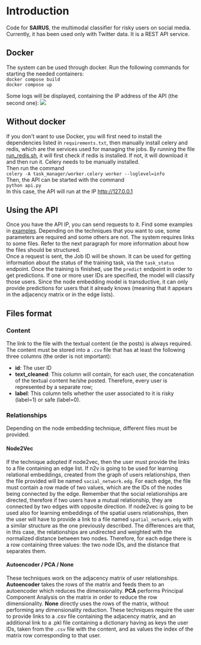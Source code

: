 # Introduction
Code for **SAIRUS**, the multimodal classifier for risky users on social media. Currently, it has been used only with 
Twitter data. It is a REST API service. <br>
## Docker
The system can be used through docker. Run the following commands for starting the needed containers:
<br>
``` docker compose build ```<br>
``` docker compose up ```

Some logs will be displayed, containing the IP address of the API (the second one):
![](img/img.png)
## Without docker
If you don't want to use Docker, you will first need to install the dependencies listed in ```requirements.txt```, then
manually install celery and redis, which are the services used for managing the jobs. By running the file [run_redis.sh](run_redis.sh), 
it will first check if redis is installed. If not, it will download it and then run it. Celery needs to be manually installed.
<br>Then run the command 
<br>
```celery -A task_manager/worker.celery worker --loglevel=info``` <br>
Then, the API can be started with the command <br>
```python api.py```
<br>
In this case, the API will run at the IP http://127.0.0.1

## Using the API
Once you have the API IP, you can send requests to it. Find some examples in [examples](examples).
Depending on the techniques that you want to use, some parameters are required and some others are not. The system requires links to
some files. Refer to the next paragraph for more information about how the files should be structured.<br>
Once a request is sent, the Job ID will be shown. It can be used for getting information about the status of the training task,
via the ```task_status``` endpoint. Once the training is finished, use the ```predict``` endpoint in order to get predictions. If one or more user IDs
are specified, the model will classify those users. Since the node embedding model is transductive, it can only provide predictions for users that 
it already knows (meaning that it appears in the adjacency matrix or in the edge lists).

## Files format
### Content
The link to the file with the textual content (ie the posts) is always required. The content must be stored into a ```.csv``` file that has at least the following three columns (the order is not important):
* **id**: The user ID
* **text_cleaned**: This column will contain, for each user, the concatenation of the textual content he/she posted. Therefore, every user is represented by a separate row; 
* **label**: This column tells whether the user associated to it is risky (label=1) or safe (label=0).

### Relationships
Depending on the node embedding technique, different files must be provided. 
#### Node2Vec
If the technique adopted if node2vec, then the user must
provide the links to a file containing an edge list. If n2v is going to be used for learning relational embeddings, created from the graph
of users relationships, then the file provided will be named ```social_network.edg```. For each edge, the file must contain a row made
of two values, which are the IDs of the nodes being connected by the edge. Remember that the social relationships are directed, 
therefore if two users have a mutual relationship, they are connected by two edges with opposite direction. If node2vec is going
to be used also for learning embeddings of the spatial users relationships, then the user will have to provide a link to a file named 
```spatial_network.edg``` with a similar structure as the one previously described. The differences are that, in this case, the 
relationships are undirected and weighted with the normalized distance between two nodes. Therefore, for each edge there is a row 
containing three values: the two node IDs, and the distance that separates them.

#### Autoencoder / PCA / None
These techniques work on the adjacency matrix of user relationships. **Autoencoder** takes the rows of the matrix and feeds them
to an autoencoder which reduces the dimensionality. **PCA** performs Principal Component Analysis on the matrix in order to reduce the row
dimensionality. **None** directly uses the rows of the matrix, without performing any dimensionality reduction. These techniques require the user
to provide links to a .csv file containing the adjacency matrix, and an additional link to a .pkl file containing a dictionary having
as keys the user IDs, taken from the ```.csv``` file with the content, and as values the index of the matrix row corresponding to that user.


